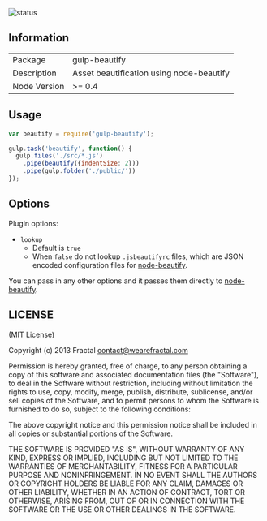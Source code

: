 ![status](https://secure.travis-ci.org/wearefractal/gulp-beautify.png?branch=master)

## Information

<table>
<tr> 
<td>Package</td><td>gulp-beautify</td>
</tr>
<tr>
<td>Description</td>
<td>Asset beautification using node-beautify</td>
</tr>
<tr>
<td>Node Version</td>
<td>>= 0.4</td>
</tr>
</table>

## Usage

```javascript
var beautify = require('gulp-beautify');

gulp.task('beautify', function() {
  gulp.files('./src/*.js')
    .pipe(beautify({indentSize: 2}))
    .pipe(gulp.folder('./public/'))
});
```

## Options

Plugin options:

- `lookup`
  - Default is `true`
  - When `false` do not lookup `.jsbeautifyrc` files, which are JSON encoded configuration files for [node-beautify](https://github.com/fshost/node-beautify#default-options).

You can pass in any other options and it passes them directly to [node-beautify](https://github.com/fshost/node-beautify).

## LICENSE

(MIT License)

Copyright (c) 2013 Fractal <contact@wearefractal.com>

Permission is hereby granted, free of charge, to any person obtaining
a copy of this software and associated documentation files (the
"Software"), to deal in the Software without restriction, including
without limitation the rights to use, copy, modify, merge, publish,
distribute, sublicense, and/or sell copies of the Software, and to
permit persons to whom the Software is furnished to do so, subject to
the following conditions:

The above copyright notice and this permission notice shall be
included in all copies or substantial portions of the Software.

THE SOFTWARE IS PROVIDED "AS IS", WITHOUT WARRANTY OF ANY KIND,
EXPRESS OR IMPLIED, INCLUDING BUT NOT LIMITED TO THE WARRANTIES OF
MERCHANTABILITY, FITNESS FOR A PARTICULAR PURPOSE AND
NONINFRINGEMENT. IN NO EVENT SHALL THE AUTHORS OR COPYRIGHT HOLDERS BE
LIABLE FOR ANY CLAIM, DAMAGES OR OTHER LIABILITY, WHETHER IN AN ACTION
OF CONTRACT, TORT OR OTHERWISE, ARISING FROM, OUT OF OR IN CONNECTION
WITH THE SOFTWARE OR THE USE OR OTHER DEALINGS IN THE SOFTWARE.
